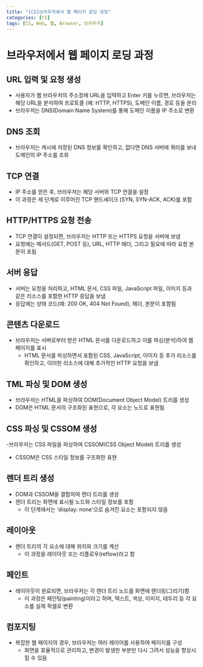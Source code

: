 ```yaml
---
title: "[CS]브라우저에서 웹 페이지 로딩 과정"
categories: [CS]
tags: [CS, Web, 웹, Browser, 브라우저]
---
```


# 브라우저에서 웹 페이지 로딩 과정

## URL 입력 및 요청 생성

- 사용자가 웹 브라우저의 주소창에 URL을 입력하고 Enter 키를 누르면, 브라우저는 해당 URL을 분석하여 프로토콜 (예: HTTP, HTTPS), 도메인 이름, 경로 등을 분리
- 브라우저는 DNS(Domain Name System)를 통해 도메인 이름을 IP 주소로 변환

## DNS 조회

- 브라우저는 캐시에 저장된 DNS 정보를 확인하고, 없다면 DNS 서버에 쿼리를 보내 도메인의 IP 주소를 조회

## TCP 연결

- IP 주소를 얻은 후, 브라우저는 해당 서버와 TCP 연결을 설정
- 이 과정은 세 단계로 이루어진 TCP 핸드셰이크 (SYN, SYN-ACK, ACK)를 포함

## HTTP/HTTPS 요청 전송

- TCP 연결이 설정되면, 브라우저는 HTTP 또는 HTTPS 요청을 서버에 보냄
- 요청에는 메서드(GET, POST 등), URL, HTTP 헤더, 그리고 필요에 따라 요청 본문이 포됨

## 서버 응답

- 서버는 요청을 처리하고, HTML 문서, CSS 파일, JavaScript 파일, 이미지 등과 같은 리소스를 포함한 HTTP 응답을 보냄
- 응답에는 상태 코드(예: 200 OK, 404 Not Found), 헤더, 본문이 포함됨

## 콘텐츠 다운로드

- 브라우저는 서버로부터 받은 HTML 문서를 다운로드하고 이를 파싱(분석)하여 웹 페이지를 표시
   + HTML 문서를 파싱하면서 포함된 CSS, JavaScript, 이미지 등 추가 리소스를 확인하고, 이러한 리소스에 대해 추가적인 HTTP 요청을 보냄

## TML 파싱 및 DOM 생성

- 브라우저는 HTML을 파싱하여 DOM(Document Object Model) 트리를 생성
- DOM은 HTML 문서의 구조화된 표현으로, 각 요소는 노드로 표현됨

## CSS 파싱 및 CSSOM 생성

-브라우저는 CSS 파일을 파싱하여 CSSOM(CSS Object Model) 트리를 생성
  + CSSOM은 CSS 스타일 정보를 구조화한 표현

## 렌더 트리 생성

- DOM과 CSSOM을 결합하여 렌더 트리를 생성
- 렌더 트리는 화면에 표시될 노드와 스타일 정보를 포함
  + 이 단계에서는 'display: none'으로 숨겨진 요소는 포함되지 않음

## 레이아웃
 
- 렌더 트리의 각 요소에 대해 위치와 크기를 계산
  + 이 과정을 레이아웃 또는 리플로우(reflow)라고 함

## 페인트

- 레이아웃이 완료되면, 브라우저는 각 렌더 트리 노드를 화면에 렌더링(그리기)함
    + 이 과정은 페인팅(painting)이라고 하며, 텍스트, 색상, 이미지, 테두리 등 각 요소를 실제 픽셀로 변환

## 컴포지팅

- 복잡한 웹 페이지의 경우, 브라우저는 여러 레이어를 사용하여 페이지를 구성
  + 화면을 효율적으로 관리하고, 변경이 발생한 부분만 다시 그려서 성능을 향상시킬 수 있음